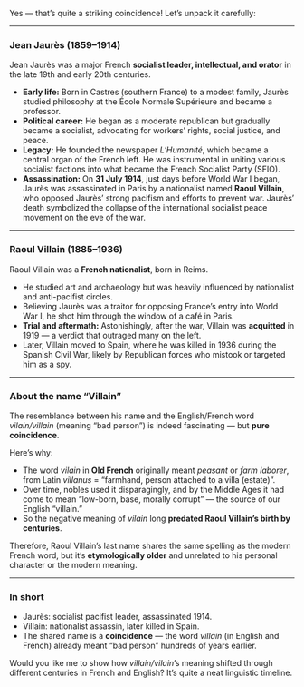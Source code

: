 Yes — that’s quite a striking coincidence! Let’s unpack it carefully:

---

### **Jean Jaurès (1859–1914)**

Jean Jaurès was a major French **socialist leader, intellectual, and orator** in the late 19th and early 20th centuries.

* **Early life:** Born in Castres (southern France) to a modest family, Jaurès studied philosophy at the École Normale Supérieure and became a professor.
* **Political career:** He began as a moderate republican but gradually became a socialist, advocating for workers’ rights, social justice, and peace.
* **Legacy:** He founded the newspaper *L’Humanité*, which became a central organ of the French left. He was instrumental in uniting various socialist factions into what became the French Socialist Party (SFIO).
* **Assassination:** On **31 July 1914**, just days before World War I began, Jaurès was assassinated in Paris by a nationalist named **Raoul Villain**, who opposed Jaurès’ strong pacifism and efforts to prevent war.
  Jaurès’ death symbolized the collapse of the international socialist peace movement on the eve of the war.

---

### **Raoul Villain (1885–1936)**

Raoul Villain was a **French nationalist**, born in Reims.

* He studied art and archaeology but was heavily influenced by nationalist and anti-pacifist circles.
* Believing Jaurès was a traitor for opposing France’s entry into World War I, he shot him through the window of a café in Paris.
* **Trial and aftermath:** Astonishingly, after the war, Villain was **acquitted** in 1919 — a verdict that outraged many on the left.
* Later, Villain moved to Spain, where he was killed in 1936 during the Spanish Civil War, likely by Republican forces who mistook or targeted him as a spy.

---

### **About the name “Villain”**

The resemblance between his name and the English/French word *vilain/villain* (meaning “bad person”) is indeed fascinating — but **pure coincidence**.

Here’s why:

* The word *vilain* in **Old French** originally meant *peasant* or *farm laborer*, from Latin *villanus* = “farmhand, person attached to a villa (estate)”.
* Over time, nobles used it disparagingly, and by the Middle Ages it had come to mean “low-born, base, morally corrupt” — the source of our English “villain.”
* So the negative meaning of *vilain* long **predated Raoul Villain’s birth by centuries**.

Therefore, Raoul Villain’s last name shares the same spelling as the modern French word, but it’s **etymologically older** and unrelated to his personal character or the modern meaning.

---

### **In short**

* Jaurès: socialist pacifist leader, assassinated 1914.
* Villain: nationalist assassin, later killed in Spain.
* The shared name is a **coincidence** — the word *villain* (in English and French) already meant “bad person” hundreds of years earlier.

Would you like me to show how *villain/vilain*’s meaning shifted through different centuries in French and English? It’s quite a neat linguistic timeline.
